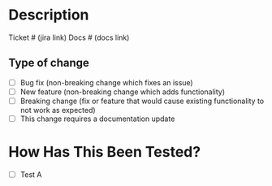 # Description

<!-- Please include a summary of the change and which issue is fixed. Please also include relevant motivation and context. List any dependencies that are required for this change. -->

Ticket # (jira link)
Docs # (docs link)

## Type of change

<!-- Please delete options that are not relevant. -->

- [ ] Bug fix (non-breaking change which fixes an issue)
- [ ] New feature (non-breaking change which adds functionality)
- [ ] Breaking change (fix or feature that would cause existing functionality to not work as expected)
- [ ] This change requires a documentation update

# How Has This Been Tested?

<!-- Please describe the tests that you ran to verify your changes. -->

- [ ] Test A
